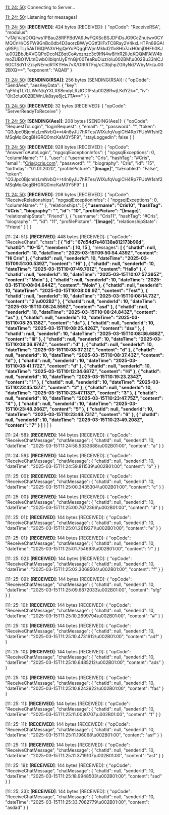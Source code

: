 [11: 24: 50]:
Connecting to Server...

[11: 24: 50]:
Connected!

[11: 24: 50]:
Listening for messages!

[11: 24: 50]:
**[RECEIVED]**: 424 bytes
[RECEIVED]: {
  "opCode": "ReceiveRSA",
  "modulus": "vTAjIVJqOOQrws1PBau28RFPBdVA9JwFQXScBSJDFiDsJG9CcZhutwv0CYMQCnH/OSFW9GnBo0db4D3aorzBW/yCGtf3llFxTC8Ray2V4kxLHTPn89GAIq9SPjLTL/5AkTl6QPA3VHyjQeYoPQgghWjmMkkd2l1v8Hb7JxH0mjDHFh0KJ\u002BbJbXVGQPoDcoNZ8qtCoAvxznzc3c9IfN4w8HrR2IIJqKQQMFAlW4bmoZUBO1VLtnDwb0ilblqnUyEYnGjr00TeaRuDiuz/o\u002BM\u002Bu33hlCJ6GC1SdYfrZ/syNEmdRTKYHw7vX/ORtRTFxj/cC3bjhpZGRyNd7WbyMrs\u002BXQ==",
  "exponent": "AQAB"
}

[11: 24: 50]:
**[SENDING(RSA)]**: 256 bytes
[SENDING(RSA)]: {
  "opCode": "SendAes",
  "aesKeyData": {
    "key": "gFhhjTL7LLWcN/qYXLXS8mdyLRzlODfFs\u002BRwjLKdYZk=",
    "iv": "0It3c\u002BEWnUk8sye6jcL7TA=="
  }
}

[11: 24: 50]:
**[RECEIVED]**: 32 bytes
[RECEIVED]: {
  "opCode": "ServerReadyToReceive"
}

[11: 24: 50]:
**[SENDING(Aes)]**: 208 bytes
[SENDING(Aes)]: {
  "opCode": "RequestToLogin",
  "loginRequest": {
    "email": "",
    "password": "",
    "token": "Q3Jpc0BjcmlzLmNvbQ==t4n8yJU7hRTes/WIXufqVugiCH4Rp7FUbW1shf2MSqMqiQcgBHGRQ0mcKaM3Y5F9",
    "stayLoggedIn": false
  }
}

[11: 24: 50]:
**[RECEIVED]**: 928 bytes
[RECEIVED]: {
  "opCode": "AnswerToAutoLogin",
  "npgsqlExceptionInfos": {
    "npgsqlExceptions": 0,
    "columnName": ""
  },
  "user": {
    "username": "Cris",
    "hashTag": "#Cris",
    "email": "Cris@cris.com",
    "password": "",
    "biography": "Cris",
    "id": "15",
    "birthday": "01.01.2020",
    "profilePicture": "**[Image]**",
    "faEnabled": "False",
    "token": "Q3Jpc0BjcmlzLmNvbQ==t4n8yJU7hRTes/WIXufqVugiCH4Rp7FUbW1shf2MSqMqiQcgBHGRQ0mcKaM3Y5F9"
  }
}

[11: 24: 50]:
**[RECEIVED]**: 208 bytes
[RECEIVED]: {
  "opCode": "ReceiveRelationships",
  "npgsqlExceptionInfos": {
    "npgsqlExceptions": 0,
    "columnName": ""
  },
  "relationships": **[
    {
      "username": "Cris10",
      "hashTag": "#Cris",
      "biography": "",
      "id": "10",
      "profilePicture": "[Image]**",
      "relationshipState": "Friend"
    },
    {
      "username": "Cris11",
      "hashTag": "#Cris",
      "biography": "",
      "id": "11",
      "profilePicture": "**[Image]**",
      "relationshipState": "Friend"
    }
  ]
}

[11: 24: 51]:
**[RECEIVED]**: 448 bytes
[RECEIVED]: {
  "opCode": "ReceiveChats",
  "chats": **[
    {
      "id": "67d54d7e48138a812173b96d",
      "chatID": "10-15",
      "members": [
        10,
        15
      ]**,
      "messages": **[
        {
          "chatId": null,
          "senderId": 10,
          "dateTime": "2025-03-15T09:50:54.439Z",
          "content": "Hi Cris"
        },
        {
          "chatId": null,
          "senderId": 10,
          "dateTime": "2025-03-15T09:51:00.539Z",
          "content": "Hi"
        },
        {
          "chatId": null,
          "senderId": 10,
          "dateTime": "2025-03-15T10:07:49.701Z",
          "content": "Hallo"
        },
        {
          "chatId": null,
          "senderId": 10,
          "dateTime": "2025-03-15T10:07:57.395Z",
          "content": "Moin"
        },
        {
          "chatId": null,
          "senderId": 10,
          "dateTime": "2025-03-15T10:08:04.644Z",
          "content": "Moin"
        },
        {
          "chatId": null,
          "senderId": 10,
          "dateTime": "2025-03-15T10:08:08.9Z",
          "content": "Test"
        },
        {
          "chatId": null,
          "senderId": 10,
          "dateTime": "2025-03-15T10:08:14.73Z",
          "content": "2 \u002B2"
        },
        {
          "chatId": null,
          "senderId": 10,
          "dateTime": "2025-03-15T10:08:24.559Z",
          "content": "asd"
        },
        {
          "chatId": null,
          "senderId": 10,
          "dateTime": "2025-03-15T10:08:24.843Z",
          "content": "as"
        },
        {
          "chatId": null,
          "senderId": 10,
          "dateTime": "2025-03-15T10:08:25.138Z",
          "content": "da"
        },
        {
          "chatId": null,
          "senderId": 10,
          "dateTime": "2025-03-15T10:08:25.426Z",
          "content": "dsa"
        },
        {
          "chatId": null,
          "senderId": 10,
          "dateTime": "2025-03-15T10:08:36.688Z",
          "content": "Iii"
        },
        {
          "chatId": null,
          "senderId": 10,
          "dateTime": "2025-03-15T10:08:36.974Z",
          "content": "d"
        },
        {
          "chatId": null,
          "senderId": 10,
          "dateTime": "2025-03-15T10:08:37.21Z",
          "content": "d"
        },
        {
          "chatId": null,
          "senderId": 10,
          "dateTime": "2025-03-15T10:08:37.43Z",
          "content": "d"
        },
        {
          "chatId": null,
          "senderId": 10,
          "dateTime": "2025-03-15T10:08:41.172Z",
          "content": "d"
        },
        {
          "chatId": null,
          "senderId": 10,
          "dateTime": "2025-03-15T10:12:34.687Z",
          "content": "Hi"
        },
        {
          "chatId": null,
          "senderId": 10,
          "dateTime": "2025-03-15T10:19:23.234Z",
          "content": "1"
        },
        {
          "chatId": null,
          "senderId": 10,
          "dateTime": "2025-03-15T10:23:45.137Z",
          "content": "2"
        },
        {
          "chatId": null,
          "senderId": 10,
          "dateTime": "2025-03-15T10:23:47.113Z",
          "content": "3"
        },
        {
          "chatId": null,
          "senderId": 10,
          "dateTime": "2025-03-15T10:23:47.75Z",
          "content": "4"
        },
        {
          "chatId": null,
          "senderId": 10,
          "dateTime": "2025-03-15T10:23:48.266Z",
          "content": "5"
        },
        {
          "chatId": null,
          "senderId": 10,
          "dateTime": "2025-03-15T10:23:48.731Z",
          "content": "6"
        },
        {
          "chatId": null,
          "senderId": 10,
          "dateTime": "2025-03-15T10:23:49.208Z",
          "content": "7"
        }
      ]**
    }
  ]
}

[11: 24: 58]:
**[RECEIVED]**: 144 bytes
[RECEIVED]: {
  "opCode": "ReceiveChatMessage",
  "chatMessage": {
    "chatId": null,
    "senderId": 10,
    "dateTime": "2025-03-15T11:24:58.5333688\u002B01:00",
    "content": "a"
  }
}

[11: 24: 59]:
**[RECEIVED]**: 144 bytes
[RECEIVED]: {
  "opCode": "ReceiveChatMessage",
  "chatMessage": {
    "chatId": null,
    "senderId": 10,
    "dateTime": "2025-03-15T11:24:59.811539\u002B01:00",
    "content": "b"
  }
}

[11: 25: 00]:
**[RECEIVED]**: 144 bytes
[RECEIVED]: {
  "opCode": "ReceiveChatMessage",
  "chatMessage": {
    "chatId": null,
    "senderId": 10,
    "dateTime": "2025-03-15T11:25:00.3435304\u002B01:00",
    "content": "c"
  }
}

[11: 25: 00]:
**[RECEIVED]**: 144 bytes
[RECEIVED]: {
  "opCode": "ReceiveChatMessage",
  "chatMessage": {
    "chatId": null,
    "senderId": 10,
    "dateTime": "2025-03-15T11:25:00.7672366\u002B01:00",
    "content": "d"
  }
}

[11: 25: 01]:
**[RECEIVED]**: 144 bytes
[RECEIVED]: {
  "opCode": "ReceiveChatMessage",
  "chatMessage": {
    "chatId": null,
    "senderId": 10,
    "dateTime": "2025-03-15T11:25:01.2619271\u002B01:00",
    "content": "e"
  }
}

[11: 25: 01]:
**[RECEIVED]**: 144 bytes
[RECEIVED]: {
  "opCode": "ReceiveChatMessage",
  "chatMessage": {
    "chatId": null,
    "senderId": 10,
    "dateTime": "2025-03-15T11:25:01.754693\u002B01:00",
    "content": "r"
  }
}

[11: 25: 02]:
**[RECEIVED]**: 144 bytes
[RECEIVED]: {
  "opCode": "ReceiveChatMessage",
  "chatMessage": {
    "chatId": null,
    "senderId": 10,
    "dateTime": "2025-03-15T11:25:02.3068504\u002B01:00",
    "content": "f"
  }
}

[11: 25: 09]:
**[RECEIVED]**: 144 bytes
[RECEIVED]: {
  "opCode": "ReceiveChatMessage",
  "chatMessage": {
    "chatId": null,
    "senderId": 10,
    "dateTime": "2025-03-15T11:25:09.6872033\u002B01:00",
    "content": "sfg"
  }
}

[11: 25: 10]:
**[RECEIVED]**: 144 bytes
[RECEIVED]: {
  "opCode": "ReceiveChatMessage",
  "chatMessage": {
    "chatId": null,
    "senderId": 10,
    "dateTime": "2025-03-15T11:25:10.2699794\u002B01:00",
    "content": "#"
  }
}

[11: 25: 10]:
**[RECEIVED]**: 144 bytes
[RECEIVED]: {
  "opCode": "ReceiveChatMessage",
  "chatMessage": {
    "chatId": null,
    "senderId": 10,
    "dateTime": "2025-03-15T11:25:10.4731612\u002B01:00",
    "content": "adf"
  }
}

[11: 25: 10]:
**[RECEIVED]**: 144 bytes
[RECEIVED]: {
  "opCode": "ReceiveChatMessage",
  "chatMessage": {
    "chatId": null,
    "senderId": 10,
    "dateTime": "2025-03-15T11:25:10.6485212\u002B01:00",
    "content": "ads"
  }
}

[11: 25: 10]:
**[RECEIVED]**: 144 bytes
[RECEIVED]: {
  "opCode": "ReceiveChatMessage",
  "chatMessage": {
    "chatId": null,
    "senderId": 10,
    "dateTime": "2025-03-15T11:25:10.8243922\u002B01:00",
    "content": "fas"
  }
}

[11: 25: 11]:
**[RECEIVED]**: 144 bytes
[RECEIVED]: {
  "opCode": "ReceiveChatMessage",
  "chatMessage": {
    "chatId": null,
    "senderId": 10,
    "dateTime": "2025-03-15T11:25:11.0030707\u002B01:00",
    "content": "f"
  }
}

[11: 25: 11]:
**[RECEIVED]**: 144 bytes
[RECEIVED]: {
  "opCode": "ReceiveChatMessage",
  "chatMessage": {
    "chatId": null,
    "senderId": 10,
    "dateTime": "2025-03-15T11:25:11.196068\u002B01:00",
    "content": "asf"
  }
}

[11: 25: 11]:
**[RECEIVED]**: 144 bytes
[RECEIVED]: {
  "opCode": "ReceiveChatMessage",
  "chatMessage": {
    "chatId": null,
    "senderId": 10,
    "dateTime": "2025-03-15T11:25:11.3719107\u002B01:00",
    "content": "asf"
  }
}

[11: 25: 19]:
**[RECEIVED]**: 144 bytes
[RECEIVED]: {
  "opCode": "ReceiveChatMessage",
  "chatMessage": {
    "chatId": null,
    "senderId": 10,
    "dateTime": "2025-03-15T11:25:18.9948503\u002B01:00",
    "content": "sad"
  }
}

[11: 25: 33]:
**[RECEIVED]**: 144 bytes
[RECEIVED]: {
  "opCode": "ReceiveChatMessage",
  "chatMessage": {
    "chatId": null,
    "senderId": 10,
    "dateTime": "2025-03-15T11:25:33.7082779\u002B01:00",
    "content": "asdad"
  }
}

